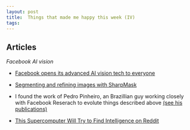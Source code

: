 ```yaml
---
layout: post
title:  Things that made me happy this week (IV)
tags: 
---
```



## Articles ##

*Facebook AI vision*
- [Facebook opens its advanced AI vision tech to everyone](https://www.engadget.com/2016/08/25/facebook-computer-vision-open-source/) 
- [Segmenting and refining images with SharpMask](https://code.facebook.com/posts/561187904071636) 
- I found the work of Pedro Pinheiro, an Brazillian guy working closely with Facebook Reserach to evolute things described above [(see his publications)](http://opinheiro.com/publications/) 


- [This Supercomputer Will Try to Find Intelligence on Reddit](https://www.technologyreview.com/s/602153/this-supercomputer-will-try-to-find-intelligence-on-reddit/)

